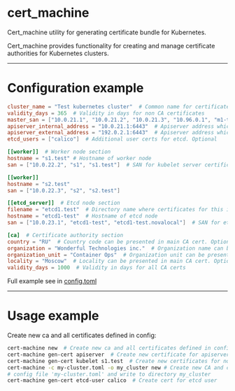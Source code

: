 cert_machine
====

Cert_machine utility for generating certificate bundle for Kubernetes.

Cert_machine provides functionality for creating and manage certificate authorities for Kubernetes clusters.

----
# Configuration example
```toml
cluster_name = "Test kubernetes cluster"  # Common name for certificate authority
validity_days = 365  # Validity in days for non CA certificates
master_san = ["10.0.21.1", "10.0.21.2", "10.0.21.3", "10.96.0.1", "m1-test", "m2-test", "m3-test"]  # SAN for kube-apiserver certificate
apiserver_internal_address = "10.0.21.1:6443"  # Apiserver address which will be writen in all kubeconfig files exclude admin.kubeconfig
apiserver_external_address = "192.0.2.1:6443"  # Apiserver address which will be writen in admin and user kubeconfigs
etcd_users = ["calico"]  # Additional user certs for etcd. Optional

[[worker]]  # Worker node section
hostname = "s1.test" # Hostname of worker node
san = ["10.0.22.2", "s1", "s1.test"]  # SAN for kubelet server certificate

[[worker]]
hostname = "s2.test"
san = ["10.0.22.3", "s2", "s2.test"]

[[etcd_server]]  # Etcd node section
filename = "etcd1.test"  # Directory name where certificates for this instance will be stored. Optional
hostname = "etcd1-test"  # Hostname of etcd node
san = ["10.0.23.1", "etcd1-test", "etcd1-test.novalocal"]  # SAN for etcd server and peer certificate

[ca]  # Certificate authority section
country = "RU"  # Country code can be presented in main CA cert. Optional
organization = "Wonderful Technologies inc."  # Organization name can be presented in main CA cert. Optional
organization_unit = "Container Ops"  # Organization unit can be presented in main CA cert. Optional
locality = "Moscow"  # Locality can be presented in main CA cert. Optional
validity_days = 1000  # Validity in days for all CA certs
```
Full example see in [config.toml](/config.toml)

----
# Usage example
Create new ca and all certificates defined in config:
```bash
cert-machine new  # Create new ca and all certificates defined in config file
cert-machine gen-cert apiserver  # Create new certificate for apiserver
cert-machine gen-cert kubelet s1.test  # Create new certificates for node 's1.test'
cert-machine -c my-cluster.toml -o my_cluster new # Create new CA and certs using
# config file 'my-cluster.toml' and write to directory my_cluster
cert-machine gen-cert etcd-user calico  # Create cert for etcd user
```
